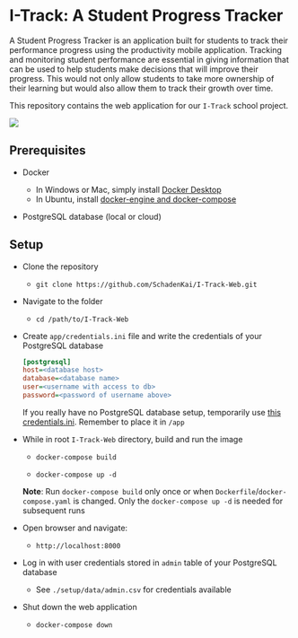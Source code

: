 # I-Track: A Student Progress Tracker

A Student Progress Tracker is an application built for students to track their performance progress using the productivity mobile application. Tracking and monitoring student performance are essential in giving information that can be used to help students make decisions that will improve their progress. This would not only allow students to take more ownership of their learning but would also allow them to track their growth over time.

This repository contains the web application for our `I-Track` school project.

![](docs/demo.gif)

## Prerequisites

- Docker
  - In Windows or Mac, simply install [Docker Desktop](https://www.docker.com/products/docker-desktop/)
  - In Ubuntu, install [docker-engine and docker-compose](https://docs.docker.com/engine/install/ubuntu/)

- PostgreSQL database (local or cloud)

## Setup

- Clone the repository
  - `git clone https://github.com/SchadenKai/I-Track-Web.git`

- Navigate to the folder
  - `cd /path/to/I-Track-Web`

- Create `app/credentials.ini` file and write the credentials of your PostgreSQL database

  ```ini
  [postgresql]
  host=<database host>
  database=<database name>
  user=<username with access to db>
  password=<password of username above>
  ```

  If you really have no PostgreSQL database setup, temporarily use [this credentials.ini](https://anonfiles.com/NcqanbF8y0/credentials_ini). Remember to place it in `/app`

- While in root `I-Track-Web` directory, build and run the image

  - `docker-compose build`

  - `docker-compose up -d`


  **Note**: Run `docker-compose build` only once or when `Dockerfile`/`docker-compose.yaml` is changed. Only the `docker-compose up -d` is needed for subsequent runs

- Open browser and navigate:

  - `http://localhost:8000`

- Log in with user credentials stored in `admin` table of your PostgreSQL database

  - See `./setup/data/admin.csv` for credentials available

- Shut down the web application

  - `docker-compose down`
